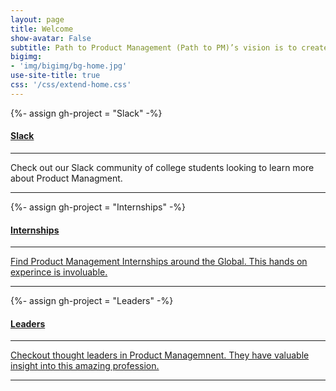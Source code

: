 ```yaml
---
layout: page
title: Welcome
show-avatar: False
subtitle: Path to Product Management (Path to PM)’s vision is to create a diverse community of college students to promote communal learning, internship opportunities, and a supportive network to immerse within.
bigimg:
- 'img/bigimg/bg-home.jpg'
use-site-title: true
css: '/css/extend-home.css'
---
```


[//]: <> (<h1 class="text-center">Current Projects</h1>)

<div class="spacer"></div>

<div class="row text-center">
  <div class="col-md-4 col-md-offset-0 col-sm-4 col-sm-offset-0 col-xs-12 col-xs-offset-0 text-center">
    <div class="project-card">
      {%- assign gh-project = "Slack" -%}
      <div class="project-card-front">
        <a href="https://slackin-sxvqqctlzo.now.sh" class="project-link">
          <span class="fa-stack fa-4x">
            <i class="fa fa-circle fa-stack-2x stack-color"></i>
            <i class="fa fa-slack fa-stack-1x fa-inverse"></i>
          </span>
          <h4>Slack</h4>
        </a>
        <hr class="seperator">
        <p class="text-muted">Check out our Slack community of college students looking to learn more about Product Managment.</p>
        <hr class="seperator">
      </div>
    </div>
  </div>
  <div class="col-md-4 col-md-offset-0 col-sm-4 col-sm-offset-0 col-xs-12 col-xs-offset-0 text-center">
    <div class="project-card">
      {%- assign gh-project = "Internships" -%}
      <a target="_blank" href="/internships" class="project-link">
        <span class="fa-stack fa-4x">
          <i class="fa fa-circle fa-stack-2x stack-color"></i>
          <i class="fa fa-globe fa-stack-1x fa-inverse"></i>
        </span>
        <h4>Internships</h4>
        <hr class="seperator">
        <p class="text-muted">Find Product Management Internships around the Global. This hands on experince is involuable.</p>
        <hr class="seperator">
      </a>
    </div>
  </div>
  <div class="col-md-4 col-md-offset-0 col-sm-4 col-sm-offset-0 col-xs-12 col-xs-offset-0 text-center">
    <div class="project-card">
      {%- assign gh-project = "Leaders" -%}
      <a target="_blank" href="/leaders" class="project-link">
        <span class="fa-stack fa-4x">
          <i class="fa fa-circle fa-stack-2x stack-color"></i>
          <i class="fa fa-user fa-stack-1x fa-inverse"></i>
        </span>
        <h4>Leaders</h4>
        <hr class="seperator">
        <p class="text-muted">Checkout thought leaders in Product Managemnent. They have valuable insight into this amazing profession.</p>
        <hr class="seperator">
      </a>
    </div>
  </div>
</div>

